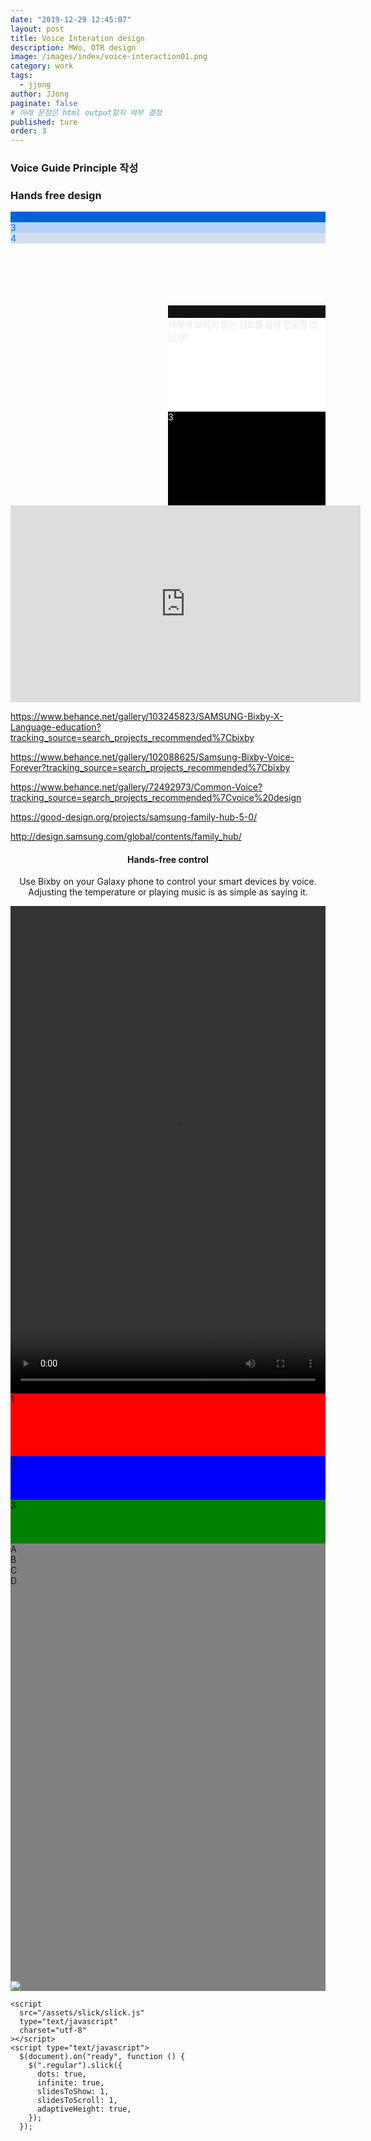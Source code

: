 ```yaml
---
date: "2019-12-29 12:45:07"
layout: post
title: Voice Interation design
description: MWo, OTR design
image: /images/index/voice-interaction01.png
category: work
tags:
  - jjong
author: JJong
paginate: false
# 아래 문장은 html output할지 여부 결정
published: ture
order: 3
---
```


<h3>Voice Guide Principle 작성</h3>
<h3>Hands free design</h3>
<head>
  <link rel="stylesheet" type="text/css" href="/assets/slick/slick.css" />
  <link rel="stylesheet" type="text/css" href="/assets/slick/slick-theme.css" />

  <style>
    .container1 {
      display: -webkit-flex;
          display: flex;
          -webkit-flex-flow: row wrap;
          flex-flow: row wrap;

          max-width: 50rem;
          box-sizing: border-box;
          min-height: 150px;
          min-width: 150px;
          display: block;
    }
    .container3 {
          display: -webkit-flex;
          display: flex;
          -webkit-flex-flow: row wrap;
          flex-flow: row wrap;

          max-width: 50rem;
          box-sizing: border-box;
          min-height: 150px;
          min-width: 150px;
        }
        .f1, .f2, .f3{
          box-sizing: border-box;
          min-height: 150px;
          min-width: 150px;
          display: block;
        }

        @media (max-width: 768px){
          .f1, .f2, .f3{
              width: 100%;
            }
        }
        @media screen and (min-width: 768px) and (max-width: 1024px){
          .f1 {
            width: 50%;
           }

          .f4 {
            width: 50%;
            }
          }
          .container3{
            max-width: 50rem;
            margin-left: auto;
            margin-right: auto;
            }
        }
         @media (min-width: 1024px) {
           .f1 {
            width: 50%;
           }
           .f2 {
            width: 50%;
           }
          .f3 {
            width: 100%;
            }
          .container3{
            max-width: 50rem;
            margin-left: auto;
            margin-right: auto;
            }
         }
  </style>
</head>
<body>

<div class="container1" style="color: rgb(0, 119, 255); ">
  <div class="d1" style="background-color: #003476;">
    <div class="d2" style="background-color: #0062d2;">2
    </div>
    <div class="d3" style="background-color: #b4d2f7;">3
    </div>
  
  </div>
  <div class="d4" style="background-color: #d5dfef;">
    4
  </div>
</div>

<div class="container3" style="color: #EEEEEE; ">
  <div class="f1" style="background-image: url('/images/04.png');"></div>
  <div class="f4" style="background-color: #121212;">
    <div class="f2" style="background-color: #ffffff;"><h4>어떻게 보이지 않는 정보를 쉽게 전달할 것 인가?</h4>
    </div>
    <div class="f3" style="background-color: #000000;">3
    </div>
  </div>
</div>

<iframe width="560" height="315" src="https://www.youtube.com/embed/3LwJQt_uIX4" frameborder="0" allow="accelerometer; autoplay; clipboard-write; encrypted-media; gyroscope; picture-in-picture" allowfullscreen></iframe>

https://www.behance.net/gallery/103245823/SAMSUNG-Bixby-X-Language-education?tracking_source=search_projects_recommended%7Cbixby

https://www.behance.net/gallery/102088625/Samsung-Bixby-Voice-Forever?tracking_source=search_projects_recommended%7Cbixby

https://www.behance.net/gallery/72492973/Common-Voice?tracking_source=search_projects_recommended%7Cvoice%20design

https://good-design.org/projects/samsung-family-hub-5-0/

http://design.samsung.com/global/contents/family_hub/

<div class="text_box" style="text-align: center;">
  <h4>Hands-free control</h4>
  <p>Use Bixby on your Galaxy phone to control your smart devices by voice.
Adjusting the temperature or playing music is as simple as saying it.</p>
  <video width="100%" height="20%" controls>
  <source src="https://images.samsung.com/is/content/samsung/assets/us/smart-things/mobile/P6_Smart-Home-PFS_Bixby_M.mp4" type="video/mp4">
  </video>
</div>

<section class="regular slider" style=" background-color: gray">
  <div>
    <div style="width: 100%; height: 100px; background: red">1</div>
    <div style="width: 100%; height: 70px; background: blue">2</div>
    <div style="width: 100%; height: 70px; background: green">3</div>
  </div>
  <div>
    <div class="container" style="height: 700px">
      <div class="item">A</div>
      <div class="item">B</div>
      <div class="item">C</div>
      <div class="item">D</div>
    </div>
  </div>
  
   
  <div>
    <img src="http://placehold.it/350x300?text=6" />
  </div>
</section>

<script
      src="https://code.jquery.com/jquery-2.2.0.min.js"
      type="text/javascript"
    ></script>

    <script
      src="/assets/slick/slick.js"
      type="text/javascript"
      charset="utf-8"
    ></script>
    <script type="text/javascript">
      $(document).on("ready", function () {
        $(".regular").slick({
          dots: true,
          infinite: true,
          slidesToShow: 1,
          slidesToScroll: 1,
          adaptiveHeight: true,
        });
      });

</script>
</body>
